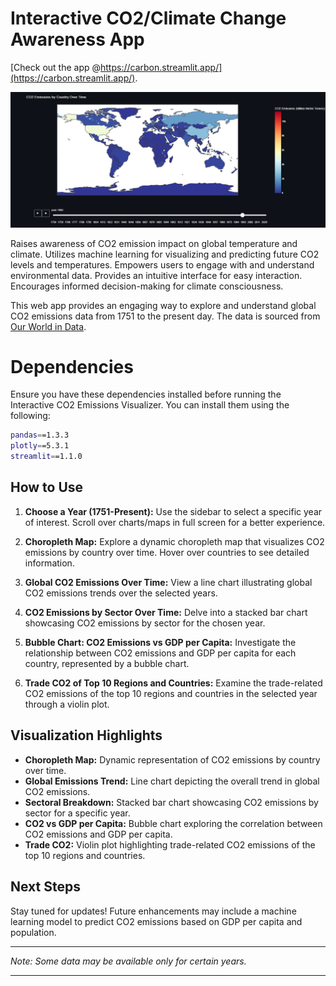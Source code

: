 # Interactive CO2/Climate Change Awareness App
[Check out the app @https://carbon.streamlit.app/](https://carbon.streamlit.app/).


![Map](https://github.com/aianis/carbon-emissons-visualizer/blob/main/Files/maps.png)




Raises awareness of CO2 emission impact on global temperature and climate.
Utilizes machine learning for visualizing and predicting future CO2 levels and temperatures.
Empowers users to engage with and understand environmental data.
Provides an intuitive interface for easy interaction.
Encourages informed decision-making for climate consciousness.

 This web app provides an engaging way to explore and understand global CO2 emissions data from 1751 to the present day. The data is sourced from [Our World in Data](https://ourworldindata.org/co2-and-other-greenhouse-gas-emissions).

# Dependencies
Ensure you have these dependencies installed before running the Interactive CO2 Emissions Visualizer. You can install them using the following:

```bash
pandas==1.3.3
plotly==5.3.1
streamlit==1.1.0
```

## How to Use

1. **Choose a Year (1751-Present):** Use the sidebar to select a specific year of interest. Scroll over charts/maps in full screen for a better experience.

2. **Choropleth Map:** Explore a dynamic choropleth map that visualizes CO2 emissions by country over time. Hover over countries to see detailed information.

3. **Global CO2 Emissions Over Time:** View a line chart illustrating global CO2 emissions trends over the selected years.

4. **CO2 Emissions by Sector Over Time:** Delve into a stacked bar chart showcasing CO2 emissions by sector for the chosen year.

5. **Bubble Chart: CO2 Emissions vs GDP per Capita:** Investigate the relationship between CO2 emissions and GDP per capita for each country, represented by a bubble chart.

6. **Trade CO2 of Top 10 Regions and Countries:** Examine the trade-related CO2 emissions of the top 10 regions and countries in the selected year through a violin plot.

## Visualization Highlights

- **Choropleth Map:** Dynamic representation of CO2 emissions by country over time.
- **Global Emissions Trend:** Line chart depicting the overall trend in global CO2 emissions.
- **Sectoral Breakdown:** Stacked bar chart showcasing CO2 emissions by sector for a specific year.
- **CO2 vs GDP per Capita:** Bubble chart exploring the correlation between CO2 emissions and GDP per capita.
- **Trade CO2:** Violin plot highlighting trade-related CO2 emissions of the top 10 regions and countries.

## Next Steps

Stay tuned for updates! Future enhancements may include a machine learning model to predict CO2 emissions based on GDP per capita and population.

****

*Note: Some data may be available only for certain years.*

---
